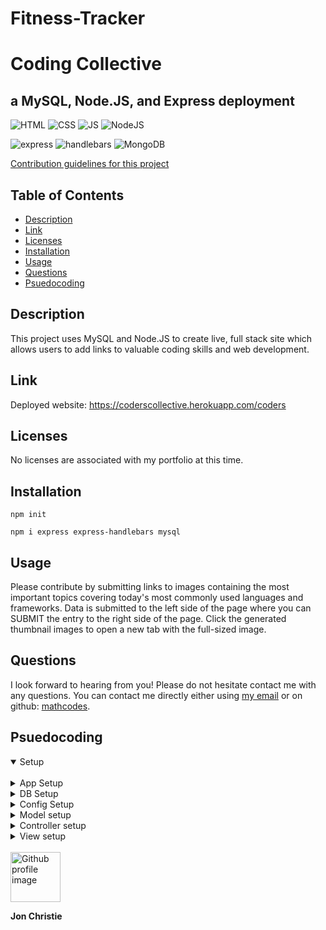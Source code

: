 # Fitness-Tracker
# Coding Collective
## a MySQL, Node.JS, and Express deployment

![HTML](https://img.shields.io/badge/Skill-HTML-orange) ![CSS](https://img.shields.io/badge/Skill-CSS-orange) ![JS](https://img.shields.io/badge/Skill-JS-orange) ![NodeJS](https://img.shields.io/badge/Skill-nodejs-orange)

![express](https://img.shields.io/badge/express-v4.15.3-blue) ![handlebars](https://img.shields.io/badge/handlebars-v3.1.0-blue) ![MongoDB](https://img.shields.io/badge/mysql-v2.13.0-blue)

[Contribution guidelines for this project](docs/CONTRIBUTING.md)

  ## Table of Contents
  - [Description](#description)
  - [Link](#link)
  - [Licenses](#licenses)
  - [Installation](#installation)
  - [Usage](#usage)
  - [Questions](#questions)
  - [Psuedocoding](#psuedocoding)

## Description
This project uses MySQL and Node.JS to create live, full stack site which allows users to add links to valuable coding skills and web development.

## Link

Deployed website: https://coderscollective.herokuapp.com/coders

## Licenses  
No licenses are associated with my portfolio at this time.

## Installation
```
npm init
```

```
npm i express express-handlebars mysql 
```

## Usage
Please contribute by submitting links to images containing the most important topics covering today's most commonly used languages and frameworks. Data is submitted to the left side of the page where you can SUBMIT the entry to the right side of the page. Click the generated thumbnail images to open a new tab with the full-sized image.

## Questions
I look forward to hearing from you! Please do not hesitate contact me with any questions. You can contact me directly either using [my email](mailto:jonpchristie@gmail.com) or on github: [mathcodes](https://github.com/mathcodes).

## Psuedocoding
<details open><summary>Setup</summary>

<br>
<details><summary>App Setup</summary>

<br>

- [x] Create a GitHub repo called `coder` and clone it to your computer.

- [x] Make a package.json file by running `npm init` from the command line.

- [x] Install the Express npm package: `npm install express`.

- [x] Create a server.js file.

- [x] Install the Handlebars npm package: `npm install express-handlebars`.

- [x] Install MySQL npm package: `npm install mysql`.

- [x] Require the following npm packages inside of the server.js file:
   * express
</details>
<details><summary>DB Setup</summary>

<br>
- [x] Inside your `coder` directory, create a folder named `db`.

- [ ] In the `db` folder, create a file named `schema.sql`. Write SQL queries this file that do the following:

   - [x] Create the `coders_db`.
   - [x] Switch to or use the `coders_db`.
   - [x] Create a `coders` table with these fields:
     - [x] **id**: an auto incrementing int that serves as the primary key.
     - [x] **coder_name**: a string.
     - [x] **devoured**: a boolean.



- [x] Still in the `db` folder, create a `seeds.sql` file. In this file, write insert queries to populate the `coders` table with at least three entries.

- [x] Run the `schema.sql` and `seeds.sql` files into the mysql server from the command line

- [x] Now you're going to run these SQL files.

- [x] Make sure you're in the `db` folder of your app.

- [x] Start MySQL command line tool and login: `mysql -u root -p`.

   - [x] With the `mysql>` command line tool running, enter the command `source schema.sql`. This will run your schema file and all of the queries in it -- in other words, you'll be creating your database.

   - [x] Now insert the entries you defined in `seeds.sql` by running the file: `source seeds.sql`.

   - [x] Close out of the MySQL command line tool: `exit`.
</details>

<details><summary>Config Setup</summary>

<br>

- [x] Inside your `coder` directory, create a folder named `config`.

- [x] Create a `connection.js` file inside `config` directory.

   - [x] Inside the `connection.js` file, setup the code to connect Node to MySQL.

   - [x] Export the connection.

- [x] Create an `orm.js` file inside `config` directory.

   - [x] Import (require) `connection.js` into `orm.js`

   - [x] In the `orm.js` file, create the methods that will execute the necessary MySQL commands in the controllers. These are the methods you will need to use in order to retrieve and store data in your database.

     - [x] `selectAll()` - used "all" as here
     - [x] `insertOne()` - used "create" as here
     - [x] `updateOne()` - used "add" as here

   - [x] Export the ORM object in `module.exports`.
</details>

<details><summary>Model setup</summary>

<br>

- [x] Inside your `coder` directory, create a folder named `models`.

- [x] In `models`, make a `coder.js` file.

    - [x] Inside `coder.js`, import `orm.js` into `coder.js`

    - [x] Also inside `coder.js`, create the code that will call the ORM functions using coder specific input for the ORM.

    - [x] Export at the end of the `coder.js` file.
</details>

<details><summary>Controller setup</summary>

<br>

- [x] Inside your `coder` directory, create a folder named `controllers`.

- [x] In `controllers`, create the `coders_controller.js` file.

- [x] Inside the `coders_controller.js` file, import the following:

   - [x] Express
   - [x] `coder.js`

- [x] Create the `router` for the app, and export the `router` at the end of your file.
</details>

<details><summary>View setup</summary>

<br>

- [x] Inside your `coder` directory, create a folder named `views`.

   - [x] Create the `index.handlebars` file inside `views` directory.

   - [x] Create the `layouts` directory inside `views` directory.

     - [x] Create the `main.handlebars` file inside `layouts` directory.

     - [x] Setup the `main.handlebars` file so it's able to be used by Handlebars.

     - [x] Setup the `index.handlebars` to have the template that Handlebars can render onto.

     - [x] Create a button in `index.handlebars` that will submit the user input into the database.
</details>
<br>
</details>
<img src ="https://avatars0.githubusercontent.com/u/17928947?v=4" alt="Github profile image" width="80px" height="80px" />

__Jon Christie__ 
